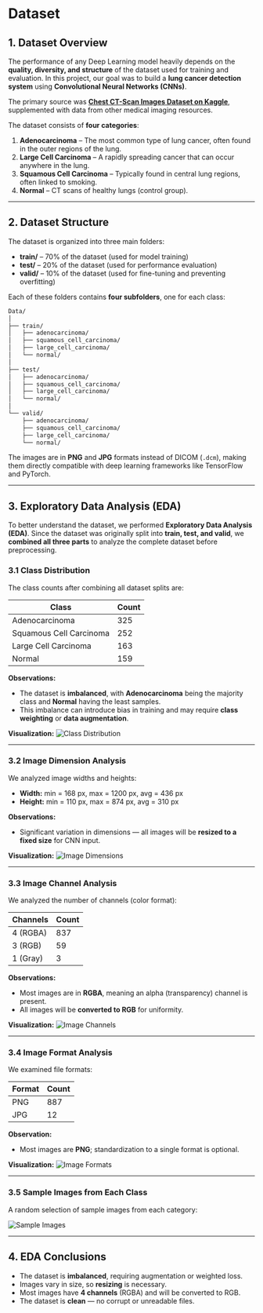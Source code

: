 # Dataset

## 1. Dataset Overview

The performance of any Deep Learning model heavily depends on the **quality, diversity, and structure** of the dataset used for training and evaluation. In this project, our goal was to build a **lung cancer detection system** using **Convolutional Neural Networks (CNNs)**.

 The primary source was **[Chest CT-Scan Images Dataset on Kaggle](https://www.kaggle.com/datasets/mohamedhanyyy/chest-ctscan-images)**, supplemented with data from other medical imaging resources.

The dataset consists of **four categories**:

1. **Adenocarcinoma** – The most common type of lung cancer, often found in the outer regions of the lung.
2. **Large Cell Carcinoma** – A rapidly spreading cancer that can occur anywhere in the lung.
3. **Squamous Cell Carcinoma** – Typically found in central lung regions, often linked to smoking.
4. **Normal** – CT scans of healthy lungs (control group).

---

## 2. Dataset Structure

The dataset is organized into three main folders:

* **train/** – 70% of the dataset (used for model training)
* **test/** – 20% of the dataset (used for performance evaluation)
* **valid/** – 10% of the dataset (used for fine-tuning and preventing overfitting)

Each of these folders contains **four subfolders**, one for each class:

```txt
Data/
│
├── train/
│   ├── adenocarcinoma/
│   ├── squamous_cell_carcinoma/
│   ├── large_cell_carcinoma/
│   └── normal/
│
├── test/
│   ├── adenocarcinoma/
│   ├── squamous_cell_carcinoma/
│   ├── large_cell_carcinoma/
│   └── normal/
│
└── valid/
    ├── adenocarcinoma/
    ├── squamous_cell_carcinoma/
    ├── large_cell_carcinoma/
    └── normal/
```

The images are in **PNG** and **JPG** formats instead of DICOM (`.dcm`), making them directly compatible with deep learning frameworks like TensorFlow and PyTorch.

---

## 3. Exploratory Data Analysis (EDA)

To better understand the dataset, we performed **Exploratory Data Analysis (EDA)**. Since the dataset was originally split into **train, test, and valid**, we **combined all three parts** to analyze the complete dataset before preprocessing.

### 3.1 Class Distribution

The class counts after combining all dataset splits are:

| Class                   | Count |
| ----------------------- | ----- |
| Adenocarcinoma          | 325   |
| Squamous Cell Carcinoma | 252   |
| Large Cell Carcinoma    | 163   |
| Normal                  | 159   |

**Observations:**

* The dataset is **imbalanced**, with **Adenocarcinoma** being the majority class and **Normal** having the least samples.
* This imbalance can introduce bias in training and may require **class weighting** or **data augmentation**.

**Visualization:**
![Class Distribution](images/class_distribution.png)

---

### 3.2 Image Dimension Analysis

We analyzed image widths and heights:

* **Width:** min = 168 px, max = 1200 px, avg = 436 px
* **Height:** min = 110 px, max = 874 px, avg = 310 px

**Observations:**

* Significant variation in dimensions — all images will be **resized to a fixed size** for CNN input.

**Visualization:**
![Image Dimensions](images/image_dimensions.png)

---

### 3.3 Image Channel Analysis

We analyzed the number of channels (color format):

| Channels | Count |
| -------- | ----- |
| 4 (RGBA) | 837   |
| 3 (RGB)  | 59    |
| 1 (Gray) | 3     |

**Observations:**

* Most images are in **RGBA**, meaning an alpha (transparency) channel is present.
* All images will be **converted to RGB** for uniformity.

**Visualization:**
![Image Channels](images/image_channels.png)

---

### 3.4 Image Format Analysis

We examined file formats:

| Format | Count |
| ------ | ----- |
| PNG    | 887   |
| JPG    | 12    |

**Observation:**

* Most images are **PNG**; standardization to a single format is optional.

**Visualization:**
![Image Formats](images/image_formats.png)

---

### 3.5 Sample Images from Each Class

A random selection of sample images from each category:

![Sample Images](images/sample_images.png)

---

## 4. EDA Conclusions

* The dataset is **imbalanced**, requiring augmentation or weighted loss.
* Images vary in size, so **resizing** is necessary.
* Most images have **4 channels** (RGBA) and will be converted to RGB.
* The dataset is **clean** — no corrupt or unreadable files.


